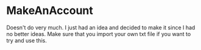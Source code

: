 # MakeAnAccount
Doesn't do very much. I just had an idea and decided to make it since I had no better ideas. Make sure that you import your own txt file if you want to try and use this.

